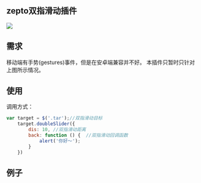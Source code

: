 ## zepto双指滑动插件

![](http://7fvhwe.com1.z0.glb.clouddn.com/选区_069.png)

## 需求
移动端有手势(gestures)事件，但是在安卓端兼容并不好。
本插件只暂时只针对上图所示情况。

## 使用


调用方式：
```js
var target = $('.tar');//双指滑动目标
	target.doubleSlider({
		dis: 10, //双指滑动距离
		back: function () {  //双指滑动回调函数
			alert('你好～');
		}
	})
```
## 例子
